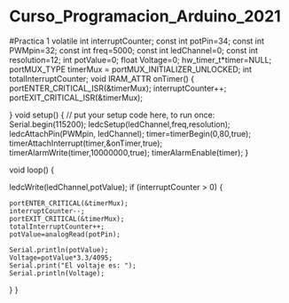 # Curso_Programacion_Arduino_2021
#Practica 1
volatile int interruptCounter;
const int potPin=34;
const int PWMpin=32;
const int freq=5000;
const int ledChannel=0;
const int resolution=12;
int potValue=0;
float Voltage=0;
hw_timer_t*timer=NULL;
portMUX_TYPE timerMux = portMUX_INITIALIZER_UNLOCKED;
int totalInterruptCounter;
void IRAM_ATTR onTimer() {
  portENTER_CRITICAL_ISR(&timerMux);
  interruptCounter++;
  portEXIT_CRITICAL_ISR(&timerMux);
 
}
void setup() {
  // put your setup code here, to run once:
Serial.begin(115200);
ledcSetup(ledChannel,freq,resolution);
ledcAttachPin(PWMpin, ledChannel);
timer=timerBegin(0,80,true);
timerAttachInterrupt(timer,&onTimer,true);
timerAlarmWrite(timer,10000000,true);
timerAlarmEnable(timer);
}


  void loop() {
    
  ledcWrite(ledChannel,potValue);
  if (interruptCounter > 0) {
 
    portENTER_CRITICAL(&timerMux);
    interruptCounter--;
    portEXIT_CRITICAL(&timerMux);
    totalInterruptCounter++;
    potValue=analogRead(potPin);
    
    Serial.println(potValue);
    Voltage=potValue*3.3/4095;
    Serial.print("El voltaje es: ");
    Serial.println(Voltage);
 
  }
}
